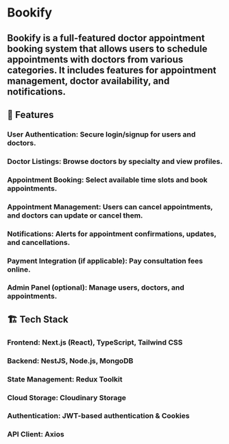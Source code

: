 # Bookify

## Bookify is a full-featured doctor appointment booking system that allows users to schedule appointments with doctors from various categories. It includes features for appointment management, doctor availability, and notifications.

## 🚀 Features
### User Authentication: Secure login/signup for users and doctors.
### Doctor Listings: Browse doctors by specialty and view profiles.
### Appointment Booking: Select available time slots and book appointments.
### Appointment Management: Users can cancel appointments, and doctors can update or cancel them.
### Notifications: Alerts for appointment confirmations, updates, and cancellations.
### Payment Integration (if applicable): Pay consultation fees online.
### Admin Panel (optional): Manage users, doctors, and appointments.

## 🏗️ Tech Stack
### Frontend: Next.js (React), TypeScript, Tailwind CSS
### Backend: NestJS, Node.js, MongoDB
### State Management: Redux Toolkit
### Cloud Storage: Cloudinary Storage
### Authentication: JWT-based authentication & Cookies
### API Client: Axios